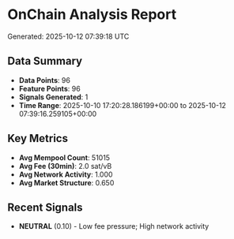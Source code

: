 # OnChain Analysis Report
Generated: 2025-10-12 07:39:18 UTC

## Data Summary
- **Data Points**: 96
- **Feature Points**: 96
- **Signals Generated**: 1
- **Time Range**: 2025-10-10 17:20:28.186199+00:00 to 2025-10-12 07:39:16.259105+00:00

## Key Metrics
- **Avg Mempool Count**: 51015
- **Avg Fee (30min)**: 2.0 sat/vB
- **Avg Network Activity**: 1.000
- **Avg Market Structure**: 0.650

## Recent Signals
- **NEUTRAL** (0.10) - Low fee pressure; High network activity
